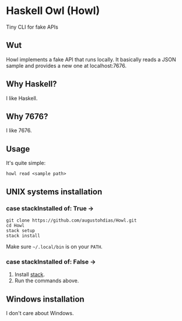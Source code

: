 # Haskell Owl (Howl)

Tiny CLI for fake APIs

## Wut

Howl implements a fake API that runs locally. It basically reads a JSON sample and provides a new one at localhost:7676.

## Why Haskell?

I like Haskell.

## Why 7676?

I like 7676.

## Usage

It's quite simple:

```
howl read <sample path>
```

## UNIX systems installation

### case stackInstalled of: True ->

```
git clone https://github.com/augustohdias/Howl.git
cd Howl
stack setup
stack install
```

Make sure `~/.local/bin` is on your `PATH`.

### case stackInstalled of: False ->

1. Install [stack](https://docs.haskellstack.org/en/stable/README/). 
2. Run the commands above.

## Windows installation

I don't care about Windows.